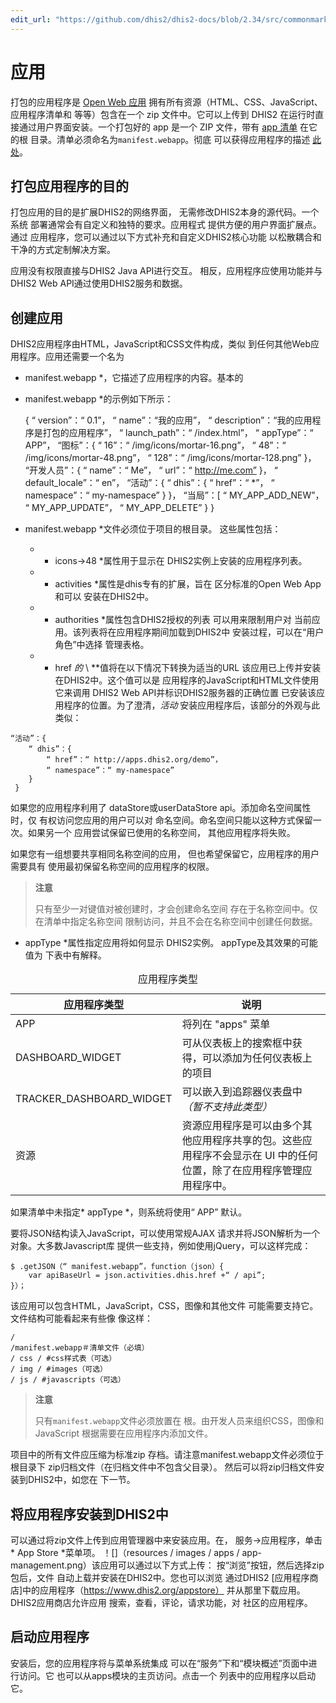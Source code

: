 ```yaml
---
edit_url: "https://github.com/dhis2/dhis2-docs/blob/2.34/src/commonmark/en/content/developer/apps.md"
---
```


# 应用

 <!--DHIS2-SECTION-ID:apps-->

打包的应用程序是 [Open Web
应用](https://developer.mozilla.org/en-US/docs/Open_Web_apps_and_Web_standards)
拥有所有资源（HTML、CSS、JavaScript、应用程序清单和
等等）包含在一个 zip 文件中。它可以上传到 DHIS2
在运行时直接通过用户界面安装。一个打包好的
app 是一个 ZIP 文件，带有 [app
清单](http://www.w3.org/2008/webapps/manifest/) 在它的根
目录。清单必须命名为`manifest.webapp`。彻底
可以获得应用程序的描述
[此处](https://developer.mozilla.org/en-US/Apps/Quickstart)。

## 打包应用程序的目的

 <!--DHIS2-SECTION-ID:apps_purpose_packaged_apps-->

打包应用的目的是扩展DHIS2的网络界面，
无需修改DHIS2本身的源代码。一个系统
部署通常会有自定义和独特的要求。应用程式
提供方便的用户界面扩展点。通过
应用程序，您可以通过以下方式补充和自定义DHIS2核心功能
以松散耦合和干净的方式定制解决方案。

应用没有权限直接与DHIS2 Java API进行交互。
相反，应用程序应使用功能并与
DHIS2 Web API通过使用DHIS2服务和数据。

## 创建应用

 <!--DHIS2-SECTION-ID:apps_creating_apps-->

DHIS2应用程序由HTML，JavaScript和CSS文件构成，类似
到任何其他Web应用程序。应用还需要一个名为
* manifest.webapp *，它描述了应用程序的内容。基本的
* manifest.webapp *的示例如下所示：

    {
        “ version”：“ 0.1”，
        “ name”：“我的应用”，
        “ description”：“我的应用程序是打包的应用程序”，
        “ launch_path”：“ /index.html”，
        “ appType”：“ APP”，
        “图标”：{
            “ 16”：“ /img/icons/mortar-16.png”，
            “ 48”：“ /img/icons/mortar-48.png”，
            “ 128”：“ /img/icons/mortar-128.png”
        }，
        “开发人员”：{
            “ name”：“ Me”，
            “ url”：“ http://me.com”
        }，
        “ default_locale”：“ en”，
        “活动”：{
            “ dhis”：{
                “ href”：“ *”，
                “ namespace”：“ my-namespace”
            }
        }，
        “当局”：[
             “ MY_APP_ADD_NEW”，
             “ MY_APP_UPDATE”，
             “ MY_APP_DELETE”
        }
    }

* manifest.webapp *文件必须位于项目的根目录。
这些属性包括：

  - * icons→48 *属性用于显示在
    DHIS2实例上安装的应用程序列表。

  - * activities *属性是dhis专有的扩展，旨在
    区分标准的Open Web App和可以
    安装在DHIS2中。

  - * authorities *属性包含DHIS2授权的列表
    可以用来限制用户对
    当前应用。该列表将在应用程序期间加载到DHIS2中
    安装过程，可以在“用户角色”中选择
    管理表格。

  - * href *的* \ **值将在以下情况下转换为适当的URL
    该应用已上传并安装在DHIS2中。这个值可以是
    应用程序的JavaScript和HTML文件使用它来调用
    DHIS2 Web API并标识DHIS2服务器的正确位置
    已安装该应用程序的位置。为了澄清，*活动*
    安装应用程序后，该部分的外观与此类似：

<!-- end list -->

    “活动”：{
        “ dhis”：{
            “ href”：“ http://apps.dhis2.org/demo”，
            “ namespace”：“ my-namespace”
        }
     }

如果您的应用程序利用了
dataStore或userDataStore api。添加命名空间属性时，仅
有权访问您应用的用户可以对
命名空间。命名空间只能以这种方式保留一次。如果另一个
应用尝试保留已使用的名称空间，
其他应用程序将失败。

如果您有一组想要共享相同名称空间的应用，
但也希望保留它，应用程序的用户需要具有
使用最初保留名称空间的应用程序的权限。

> **注意**
>
>只有至少一对键值对被创建时，才会创建命名空间
>存在于名称空间中。仅在清单中指定名称空间
>限制访问，并且不会在名称空间中创建任何数据。

* appType *属性指定应用将如何显示
DHIS2实例。 appType及其效果的可能值为
下表中有解释。

 <table>
 <caption> 应用程序类型 </caption>
 <colgroup>
 <col style="width: 27%" />
 <col style="width: 72%" />
 </colgroup>
 <thead>
 <tr class="header">
 <th> 应用程序类型 </th>
 <th> 说明 </th>
 </tr>
 </thead>
 <tbody>
 <tr class="odd">
 <td> APP </td>
 <td> 将列在 &quot;apps&quot; 菜单 </td>
 </tr>
 <tr class="even">
 <td> DASHBOARD_WIDGET </td>
 <td> 可从仪表板上的搜索框中获得，可以添加为任何仪表板上的项目 </td>
 </tr>
 <tr class="odd">
 <td> TRACKER_DASHBOARD_WIDGET </td>
 <td> 可以嵌入到追踪器仪表盘中 <em>（暂不支持此类型）</em></td>
 </tr>
 <tr class="even">
 <td> 资源 </td>
 <td> 资源应用程序是可以由多个其他应用程序共享的包。这些应用程序不会显示在 UI 中的任何位置，除了在应用程序管理应用程序中。 </td>
 </tr>
 </tbody>
 </table>

如果清单中未指定* appType *，则系统将使用“ APP”
默认。

要将JSON结构读入JavaScript，可以使用常规AJAX
请求并将JSON解析为一个对象。大多数Javascript库
提供一些支持，例如使用jQuery，可以这样完成：

    $ .getJSON（“ manifest.webapp”，function（json）{
        var apiBaseUrl = json.activities.dhis.href +“ / api”;
    }）；

该应用可以包含HTML，JavaScript，CSS，图像和其他文件
可能需要支持它。文件结构可能看起来有些像
像这样：

    /
    /manifest.webapp＃清单文件（必填）
    / css / #css样式表（可选）
    / img / #images（可选）
    / js / #javascripts（可选）

> **注意**
>
>只有`manifest.webapp`文件必须放置在
>根。由开发人员来组织CSS，图像和JavaScript
>根据需要在应用程序内添加文件。

项目中的所有文件应压缩为标准zip
存档。请注意manifest.webapp文件必须位于根目录下
zip归档文件（在归档文件中不包含父目录）。
然后可以将zip归档文件安装到DHIS2中，如您在
下一节。

## 将应用程序安装到DHIS2中

 <!--DHIS2-SECTION-ID:apps_installing_apps-->

可以通过将zip文件上传到应用管理器中来安装应用。在，
服务→应用程序，单击* App Store *菜单项。
！[]（resources / images / apps / app-management.png）该应用可以通过以下方式上传：
按“浏览”按钮，然后选择zip包后，文件
自动上载并安装在DHIS2中。您也可以浏览
通过DHIS2 [应用程序商店]中的应用程序（https://www.dhis2.org/appstore）
并从那里下载应用。 DHIS2应用商店允许应用
搜索，查看，评论，请求功能，对
社区的应用程序。

## 启动应用程序

 <!--DHIS2-SECTION-ID:apps_launching_apps-->

安装后，您的应用程序将与菜单系统集成
可以在“服务”下和“模块概述”页面中进行访问。它
也可以从apps模块的主页访问。点击一个
列表中的应用程序以启动它。
